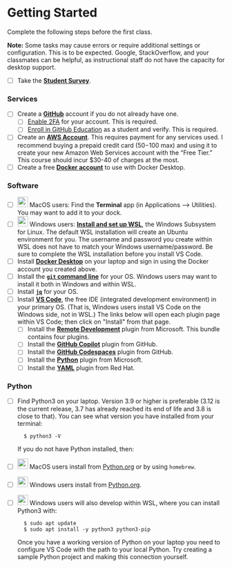 # Getting Started

Complete the following steps before the first class.

**Note:** Some tasks may cause errors or require additional settings or configuration. This is to be expected. Google, StackOverflow, and your classmates can be helpful, as instructional staff do not have the capacity for desktop support.

- [ ] Take the [**Student Survey**](https://virginia.az1.qualtrics.com/jfe/form/SV_799Osj0KfAPPJ7E).

### Services

- [ ] Create a [**GitHub**](https://github.com/) account if you do not already have one.
    - [ ] [Enable 2FA](https://github.com/settings/security) for your account. This is required.
    - [ ] [Enroll in GitHub Education](https://education.github.com/discount_requests/application) as a student and verify. This is required.
- [ ] Create an [**AWS Account**](https://signin.aws.amazon.com/signup?request_type=register). This requires payment for any services used. I recommend buying a prepaid credit card ($50-$100 max) and using it to create your new Amazon Web Services account with the “Free Tier.” This course should incur $30-40 of charges at the most.
- [ ] Create a free [**Docker account**](https://app.docker.com/signup) to use with Docker Desktop.

### Software

- [ ] <img src="https://icons.iconarchive.com/icons/martz90/circle/128/apple-2-icon.png" width="24" height="24"> MacOS users: Find the **Terminal** app (in Applications --> Utilities). You may want to add it to your dock.
- [ ] <img src="https://icons.iconarchive.com/icons/martz90/circle/128/windows-8-icon.png" width="24" height="24"> Windows users: [**Install and set up WSL**](https://learn.microsoft.com/en-us/windows/wsl/install), the Windows Subsystem for Linux. The default WSL installation will create an Ubuntu environment for you. The username and password you create within WSL does not have to match your Windows username/password. Be sure to complete the WSL installation before you install VS Code.
- [ ] Install [**Docker Desktop**](https://www.docker.com/get-started/) on your laptop and sign in using the Docker account you created above.
- [ ] Install the [**`git` command line**](https://git-scm.com/downloads) for your OS. Windows users may want to install it both in Windows and within WSL. 
- [ ] Install [**`jq`**](https://jqlang.github.io/jq/) for your OS.
- [ ] Install [**VS Code**](https://code.visualstudio.com/), the free IDE (integrated development environment) in your primary OS. (That is, Windows users install VS Code on the Windows side, not in WSL.) The links below will open each plugin page within VS Code; then click on "Install" from that page.
    - [ ] Install the [**Remote Development**](https://marketplace.visualstudio.com/items?itemName=ms-vscode-remote.vscode-remote-extensionpack) plugin from Microsoft. This bundle contains four plugins.
    - [ ] Install the [**GitHub Copilot**](https://marketplace.visualstudio.com/items?itemName=GitHub.copilot) plugin from GitHub.
    - [ ] Install the [**GitHub Codespaces**](https://marketplace.visualstudio.com/items?itemName=GitHub.codespaces) plugin from GitHub.
    - [ ] Install the [**Python**](https://marketplace.visualstudio.com/items?itemName=ms-python.python) plugin from Microsoft.
    - [ ] Install the [**YAML**](https://marketplace.visualstudio.com/items?itemName=redhat.vscode-yaml) plugin from Red Hat.

### Python

- [ ] Find Python3 on your laptop. Version 3.9 or higher is preferable (3.12 is the current release, 3.7 has already reached its end of life and 3.8 is close to that). You can see what version you have installed from your terminal:

        $ python3 -V

    If you do not have Python installed, then:

- [ ] <img src="https://icons.iconarchive.com/icons/martz90/circle/128/apple-2-icon.png" width="24" height="24"> MacOS users install from [Python.org](https://www.python.org/downloads/) or by using `homebrew`.
- [ ] <img src="https://icons.iconarchive.com/icons/martz90/circle/128/windows-8-icon.png" width="24" height="24"> Windows users install from [Python.org](https://www.python.org/downloads/).
- [ ] <img src="https://icons.iconarchive.com/icons/martz90/circle/128/windows-8-icon.png" width="24" height="24"> Windows users will also develop within WSL, where you can install Python3 with:

        $ sudo apt update
        $ sudo apt install -y python3 python3-pip

    Once you have a working version of Python on your laptop you need to configure VS Code with the path to your local Python. Try creating a sample Python project and making this connection yourself.
